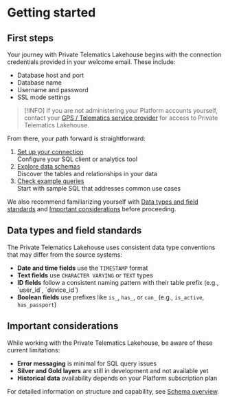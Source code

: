 # Getting started

## First steps

Your journey with Private Telematics Lakehouse begins with the connection credentials provided in your welcome email. These include:

- Database host and port
- Database name
- Username and password
- SSL mode settings

> [!INFO]
> If you are not administering your Platform accounts yourself, contact your [GPS / Telematics service provider](https://documentation-test-environment.scrollhelp.site/en/user-guide/Working-version/service-provider) for access to Private Telematics Lakehouse.

From there, your path forward is straightforward:

1. [Set up your connection](../private-telematics-lakehouse/connection-setup.md)  
Configure your SQL client or analytics tool
2. [Explore data schemas](../private-telematics-lakehouse/schema-overview.md)  
Discover the tables and relationships in your data
3. [Check example queries](../private-telematics-lakehouse/example-queries.md)  
Start with sample SQL that addresses common use cases

We also recommend familiarizing yourself with [Data types and field standards](https://squaregps.atlassian.net/wiki/spaces/DTP/pages/edit-v2/3208282138#Data-types-and-field-standards) and [Important considerations](https://squaregps.atlassian.net/wiki/spaces/DTP/pages/edit-v2/3208282138#Known-limitations) before proceeding.

## Data types and field standards

The Private Telematics Lakehouse uses consistent data type conventions that may differ from the source systems:

- **Date and time fields** use the `TIMESTAMP` format
- **Text fields** use `CHARACTER VARYING` or `TEXT` types
- **ID fields** follow a consistent naming pattern with their table prefix (e.g., \`user\_id\`, \`device\_id\`)
- **Boolean fields** use prefixes like `is_`, `has_`, or `can_` (e.g., `is_active`, `has_passport`)

## Important considerations

While working with the Private Telematics Lakehouse, be aware of these current limitations:

- **Error messaging** is minimal for SQL query issues
- **Silver and Gold layers** are still in development and not available yet
- **Historical data** availability depends on your Platform subscription plan

For detailed information on structure and capability, see [Schema overview](../private-telematics-lakehouse/schema-overview.md).